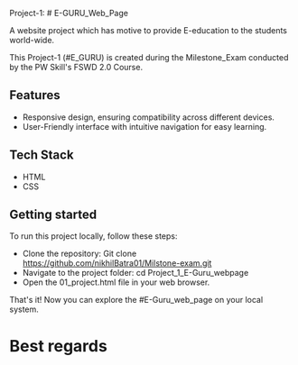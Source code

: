 Project-1: # E-GURU_Web_Page

A website project which has motive to provide E-education to the students world-wide.

This Project-1 (#E_GURU) is created during the Milestone_Exam conducted by the PW Skill's FSWD 2.0 Course.

## Features

- Responsive design, ensuring compatibility across different devices.
- User-Friendly interface with intuitive navigation for easy learning.

## Tech Stack

- HTML
- CSS

## Getting started

To run this project locally, follow these steps:

- Clone the repository: Git clone https://github.com/nikhilBatra01/Milstone-exam.git
- Navigate to the project folder: cd Project_1_E-Guru_webpage
- Open the 01_project.html file in your web browser.

That's it! Now you can explore the #E-Guru_web_page on your local system.

# Best regards